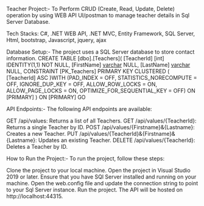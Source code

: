 Teacher Project:-
To Perform CRUD (Create, Read, Update, Delete) operation by using WEB API UI/postman to manage teacher details in Sql Server Database. 

Tech Stacks: C#, .NET WEB API, .NET MVC, Entity Framework, SQL Server, Html, bootstrap, Javascript, jquery, ajax

Database Setup:- The project uses a SQL Server database to store contact information. 
CREATE TABLE [dbo].[Teachers](
	[TeacherId] [int] IDENTITY(1,1) NOT NULL,
	[FirstName] [varchar](100) NULL,
	[LastName] [varchar](100) NULL,
 CONSTRAINT [PK_Teachers] PRIMARY KEY CLUSTERED 
(
	[TeacherId] ASC
)WITH (PAD_INDEX = OFF, STATISTICS_NORECOMPUTE = OFF, IGNORE_DUP_KEY = OFF, ALLOW_ROW_LOCKS = ON, ALLOW_PAGE_LOCKS = ON, OPTIMIZE_FOR_SEQUENTIAL_KEY = OFF) ON [PRIMARY]
) ON [PRIMARY]
GO

API Endpoints:-
The following API endpoints are available:

GET /api/values: Returns a list of all Teachers.
GET /api/values/{TeacherId}: Returns a single Teacher by ID.
POST /api/values/{Firstname}&{Lastname}: Creates a new Teacher.
PUT /api/values/{TeacherId}&{Firstname}&{Lastname}: Updates an existing Teacher.
DELETE /api/values/{TeacherId}: Deletes a Teacher by ID.

How to Run the Project:-
To run the project, follow these steps:

Clone the project to your local machine.
Open the project in Visual Studio 2019 or later.
Ensure that you have SQl Server installed and running on your machine.
Open the web.config file and update the connection string to point to your Sql Server instance.
Run the project. The API will be hosted on http://localhost:44315.
